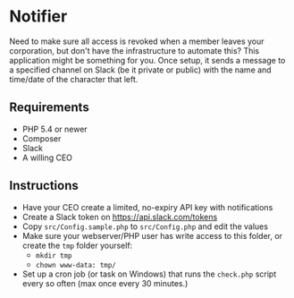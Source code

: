 # Notifier

Need to make sure all access is revoked when a member leaves your corporation, but don't have the infrastructure to automate this? This application might be something for you. Once setup, it sends a message to a specified channel on Slack (be it private or public) with the name and time/date of the character that left.

## Requirements

* PHP 5.4 or newer
* Composer
* Slack
* A willing CEO

## Instructions

* Have your CEO create a limited, no-expiry API key with notifications
* Create a Slack token on https://api.slack.com/tokens
* Copy `src/Config.sample.php` to `src/Config.php` and edit the values
* Make sure your webserver/PHP user has write access to this folder, or create the `tmp` folder yourself:
  * `mkdir tmp`
  * `chown www-data: tmp/`
* Set up a cron job (or task on Windows) that runs the `check.php` script every so often (max once every 30 minutes.)
